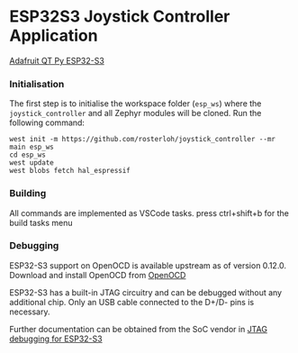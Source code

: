 # ESP32S3 Joystick Controller Application

[Adafruit QT Py ESP32-S3](https://learn.adafruit.com/adafruit-qt-py-esp32-s3/overview)

### Initialisation

The first step is to initialise the workspace folder (``esp_ws``) where
the ``joystick_controller`` and all Zephyr modules will be cloned. Run the following
command:

```shell
west init -m https://github.com/rosterloh/joystick_controller --mr main esp_ws
cd esp_ws
west update
west blobs fetch hal_espressif
```

### Building

All commands are implemented as VSCode tasks. press ctrl+shift+b for the build tasks menu

### Debugging

ESP32-S3 support on OpenOCD is available upstream as of version 0.12.0. Download and install OpenOCD from [OpenOCD](https://github.com/openocd-org/openocd)

ESP32-S3 has a built-in JTAG circuitry and can be debugged without any additional chip. Only an USB cable connected to the D+/D- pins is necessary.

Further documentation can be obtained from the SoC vendor in [JTAG debugging for ESP32-S3](https://docs.espressif.com/projects/esp-idf/en/latest/esp32s3/api-guides/jtag-debugging/)
